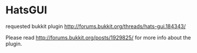 HatsGUI
=======

requested bukkit plugin http://forums.bukkit.org/threads/hats-gui.184343/

Please read http://forums.bukkit.org/posts/1929825/ for more info about the plugin.
